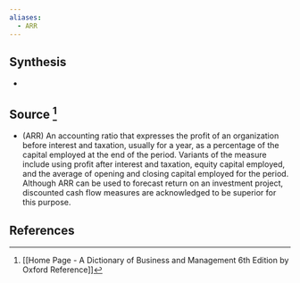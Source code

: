 ```yaml
---
aliases:
  - ARR
---
```

## Synthesis
- 
## Source [^1]
- (ARR) An accounting ratio that expresses the profit of an organization before interest and taxation, usually for a year, as a percentage of the capital employed at the end of the period. Variants of the measure include using profit after interest and taxation, equity capital employed, and the average of opening and closing capital employed for the period. Although ARR can be used to forecast return on an investment project, discounted cash flow measures are acknowledged to be superior for this purpose.
## References

[^1]: [[Home Page - A Dictionary of Business and Management 6th Edition by Oxford Reference]]
